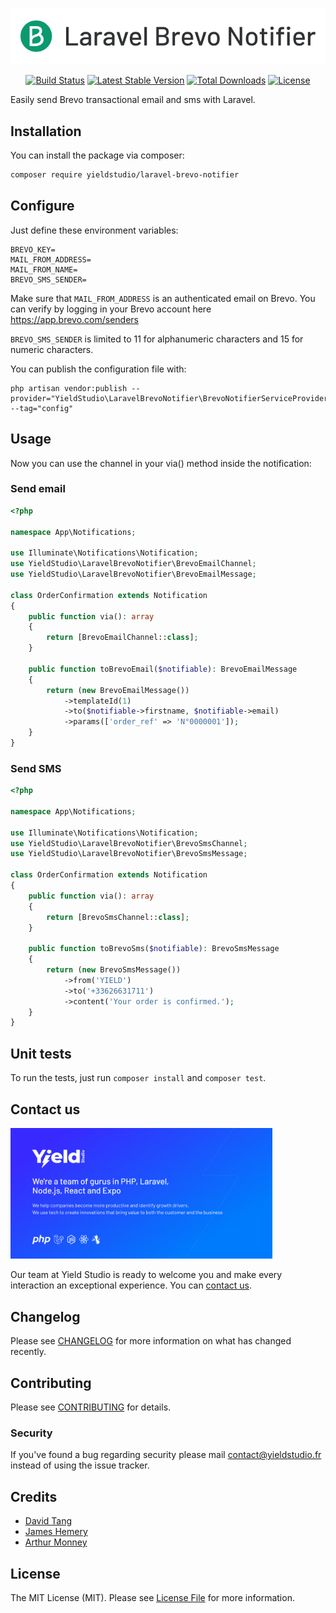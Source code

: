 <p align="center"><img src="./art/logo.svg" alt="Laravel Brevo Notifier Package Logo"></p>

<p align="center">
<a href="https://github.com/yieldstudio/laravel-brevo-notifier/actions/workflows/tests.yml"><img src="https://img.shields.io/github/actions/workflow/status/yieldstudio/laravel-brevo-notifier/tests.yml?branch=main&style=flat-square" alt="Build Status"></a>
<a href="https://github.com/yieldstudio/laravel-brevo-notifier/releases"><img src="https://img.shields.io/github/release/yieldstudio/laravel-brevo-notifier?style=flat-square" alt="Latest Stable Version"></a>
<a href="https://packagist.org/packages/yieldstudio/laravel-brevo-notifier"><img src="https://img.shields.io/packagist/dt/yieldstudio/laravel-brevo-notifier?style=flat-square" alt="Total Downloads"></a>
<a href="https://packagist.org/packages/yieldstudio/laravel-brevo-notifier"><img src="https://img.shields.io/packagist/l/yieldstudio/laravel-brevo-notifier" alt="License"></a>
</p>

Easily send Brevo transactional email and sms with Laravel.

## Installation

You can install the package via composer:

```bash
composer require yieldstudio/laravel-brevo-notifier
```

## Configure

Just define these environment variables:

```dotenv
BREVO_KEY=
MAIL_FROM_ADDRESS=
MAIL_FROM_NAME=
BREVO_SMS_SENDER=
```

Make sure that `MAIL_FROM_ADDRESS` is an authenticated email on Brevo. You can verify by logging in your Brevo account here https://app.brevo.com/senders

`BREVO_SMS_SENDER` is limited to 11 for alphanumeric characters and 15 for numeric characters.

You can publish the configuration file with:

```shell
php artisan vendor:publish --provider="YieldStudio\LaravelBrevoNotifier\BrevoNotifierServiceProvider" --tag="config"
```

## Usage

Now you can use the channel in your via() method inside the notification:

### Send email

```php
<?php

namespace App\Notifications;

use Illuminate\Notifications\Notification;
use YieldStudio\LaravelBrevoNotifier\BrevoEmailChannel;
use YieldStudio\LaravelBrevoNotifier\BrevoEmailMessage;

class OrderConfirmation extends Notification
{
    public function via(): array
    {
        return [BrevoEmailChannel::class];
    }

    public function toBrevoEmail($notifiable): BrevoEmailMessage
    {
        return (new BrevoEmailMessage())
            ->templateId(1)
            ->to($notifiable->firstname, $notifiable->email)
            ->params(['order_ref' => 'N°0000001']);
    }
}
```

### Send SMS

```php
<?php

namespace App\Notifications;

use Illuminate\Notifications\Notification;
use YieldStudio\LaravelBrevoNotifier\BrevoSmsChannel;
use YieldStudio\LaravelBrevoNotifier\BrevoSmsMessage;

class OrderConfirmation extends Notification
{
    public function via(): array
    {
        return [BrevoSmsChannel::class];
    }

    public function toBrevoSms($notifiable): BrevoSmsMessage
    {
        return (new BrevoSmsMessage())
            ->from('YIELD')
            ->to('+33626631711')
            ->content('Your order is confirmed.');
    }
}
```

## Unit tests

To run the tests, just run `composer install` and `composer test`.

## Contact us

[<img src="https://github.com/YieldStudio/.github/blob/main/assets/banner.png" width="419px" />](https://www.yieldstudio.fr/contact)

Our team at Yield Studio is ready to welcome you and make every interaction an exceptional experience. You can [contact us](https://www.yieldstudio.fr/contact).


## Changelog

Please see [CHANGELOG](CHANGELOG.md) for more information on what has changed recently.

## Contributing

Please see [CONTRIBUTING](https://raw.githubusercontent.com/YieldStudio/.github/main/CONTRIBUTING.md) for details.

### Security

If you've found a bug regarding security please mail [contact@yieldstudio.fr](mailto:contact@yieldstudio.fr) instead of using the issue tracker.

## Credits

- [David Tang](https://github.com/dtangdev)
- [James Hemery](https://github.com/jameshemery)
- [Arthur Monney](https://github.com/mckenziearts)

## License

The MIT License (MIT). Please see [License File](LICENSE.md) for more information.
